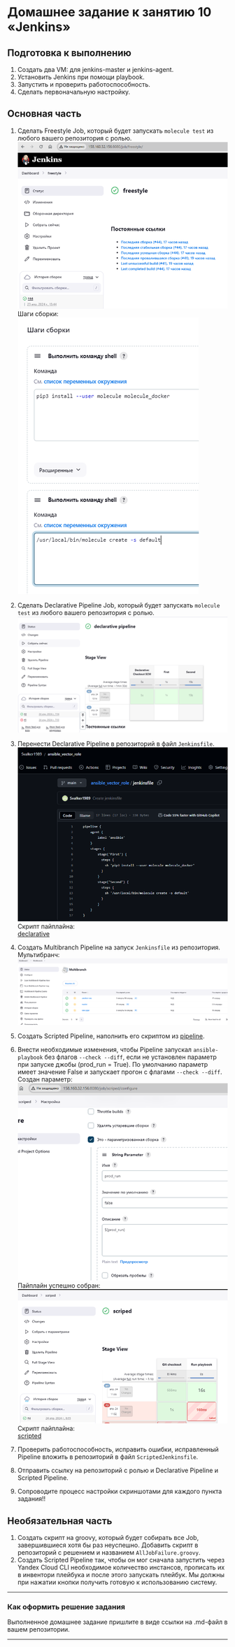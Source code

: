 # Домашнее задание к занятию 10 «Jenkins»

## Подготовка к выполнению

1. Создать два VM: для jenkins-master и jenkins-agent.
2. Установить Jenkins при помощи playbook.
3. Запустить и проверить работоспособность.
4. Сделать первоначальную настройку.

## Основная часть

1. Сделать Freestyle Job, который будет запускать `molecule test` из любого вашего репозитория с ролью.
![](https://github.com/Svalker1989/CICD/blob/master/09-ci-04-jenkins/1.PNG)  
Шаги сборки:  
![](https://github.com/Svalker1989/CICD/blob/master/09-ci-04-jenkins/1_1.PNG)  
3. Сделать Declarative Pipeline Job, который будет запускать `molecule test` из любого вашего репозитория с ролью.
![](https://github.com/Svalker1989/CICD/blob/master/09-ci-04-jenkins/2.PNG)  
4. Перенести Declarative Pipeline в репозиторий в файл `Jenkinsfile`.
![](https://github.com/Svalker1989/CICD/blob/master/09-ci-04-jenkins/3.PNG)  
Скрипт пайплайна:  
[declarative](https://github.com/Svalker1989/CICD/blob/master/09-ci-04-jenkins/pipeline/declarative)  
5. Создать Multibranch Pipeline на запуск `Jenkinsfile` из репозитория.
Мультибранч:
![](https://github.com/Svalker1989/CICD/blob/master/09-ci-04-jenkins/4_1.PNG)  

7. Создать Scripted Pipeline, наполнить его скриптом из [pipeline](./pipeline).
8. Внести необходимые изменения, чтобы Pipeline запускал `ansible-playbook` без флагов `--check --diff`, если не установлен параметр при запуске джобы (prod_run = True). По умолчанию параметр имеет значение False и запускает прогон с флагами `--check --diff`.
Создан параметр:  
![4](https://github.com/Svalker1989/CICD/blob/master/09-ci-04-jenkins/4.PNG)  
Пайплайн успешно собран:  
![5](https://github.com/Svalker1989/CICD/blob/master/09-ci-04-jenkins/5.PNG)  
Скрипт пайплайна:  
[scripted](https://github.com/Svalker1989/CICD/blob/master/09-ci-04-jenkins/pipeline/scripted)  
9. Проверить работоспособность, исправить ошибки, исправленный Pipeline вложить в репозиторий в файл `ScriptedJenkinsfile`.
10. Отправить ссылку на репозиторий с ролью и Declarative Pipeline и Scripted Pipeline.
11. Сопроводите процесс настройки скриншотами для каждого пункта задания!!

## Необязательная часть

1. Создать скрипт на groovy, который будет собирать все Job, завершившиеся хотя бы раз неуспешно. Добавить скрипт в репозиторий с решением и названием `AllJobFailure.groovy`.
2. Создать Scripted Pipeline так, чтобы он мог сначала запустить через Yandex Cloud CLI необходимое количество инстансов, прописать их в инвентори плейбука и после этого запускать плейбук. Мы должны при нажатии кнопки получить готовую к использованию систему.

---

### Как оформить решение задания

Выполненное домашнее задание пришлите в виде ссылки на .md-файл в вашем репозитории.

---
